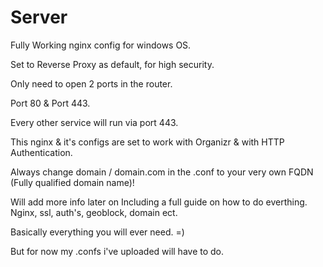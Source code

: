 # Server
Fully Working nginx config for windows OS.

Set to Reverse Proxy as default, for high security.

Only need to open 2 ports in the router.

Port 80 & Port 443.

Every other service will run via port 443.

This nginx & it's configs are set to work with Organizr & with HTTP Authentication.

Always change domain / domain.com in the .conf to your very own FQDN (Fully qualified domain name)!

Will add more info later on Including a full guide on how to do everthing. Nginx, ssl, auth's, geoblock, domain ect.

Basically everything you will ever need. =)

But for now my .confs i've uploaded will have to do.
